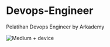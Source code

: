 # Devops-Engineer
Pelatihan Devops Engineer by Arkademy

![Medium + device](https://github.com/atiakhairunican/Devops-Engineer.git/img/cth1.png)
